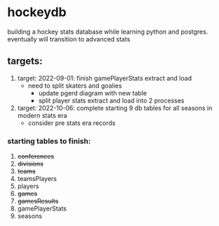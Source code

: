 # hockeydb

building a hockey stats database while learning python and postgres. eventually will transition to advanced stats

## targets:

1. target: 2022-09-01: finish gamePlayerStats extract and load
    - need to split skaters and goalies
        - update pgerd diagram with new table
        - split player stats extract and load into 2 processes
2. target: 2022-10-06: complete starting 9 db tables for all seasons in modern stats era
    - consider pre stats era records

### starting tables to finish:

1. ~~conferences~~ 
2. ~~divisions~~
3. ~~teams~~
4. teamsPlayers
5. players
6. ~~games~~
7. ~~gamesResults~~
8. gamePlayerStats
9. seasons
